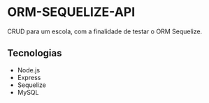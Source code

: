 # ORM-SEQUELIZE-API

CRUD para um escola, com a finalidade de testar o ORM Sequelize.

## Tecnologias

- Node.js
- Express
- Sequelize
- MySQL
